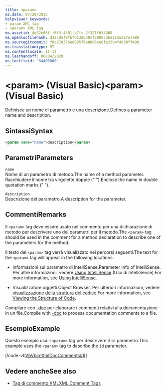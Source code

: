 ```yaml
---
title: <param>
ms.date: 07/20/2015
helpviewer_keywords:
- param XML tag
- <param> XML tag
ms.assetid: 4e32e86f-f6f3-4301-b7fc-2f321fb54368
ms.openlocfilehash: d325d5f9fbfd132630cf280653be214a267a7a80
ms.sourcegitcommit: f8c270376ed905f6a8896ce0fe25b4f4b38ff498
ms.translationtype: MT
ms.contentlocale: it-IT
ms.lasthandoff: 06/04/2020
ms.locfileid: "84400060"
---
```

# <a name="param-visual-basic"></a><span data-ttu-id="5d735-101">\<param> (Visual Basic)</span><span class="sxs-lookup"><span data-stu-id="5d735-101">\<param> (Visual Basic)</span></span>
<span data-ttu-id="5d735-102">Definisce un nome di parametro e una descrizione.</span><span class="sxs-lookup"><span data-stu-id="5d735-102">Defines a parameter name and description.</span></span>  
  
## <a name="syntax"></a><span data-ttu-id="5d735-103">Sintassi</span><span class="sxs-lookup"><span data-stu-id="5d735-103">Syntax</span></span>  
  
```xml  
<param name="name">description</param>  
```  
  
## <a name="parameters"></a><span data-ttu-id="5d735-104">Parametri</span><span class="sxs-lookup"><span data-stu-id="5d735-104">Parameters</span></span>  
 `name`  
 <span data-ttu-id="5d735-105">Nome di un parametro di metodo.</span><span class="sxs-lookup"><span data-stu-id="5d735-105">The name of a method parameter.</span></span> <span data-ttu-id="5d735-106">Racchiudere il nome tra virgolette doppie (" ").</span><span class="sxs-lookup"><span data-stu-id="5d735-106">Enclose the name in double quotation marks (" ").</span></span>  
  
 `description`  
 <span data-ttu-id="5d735-107">Descrizione del parametro.</span><span class="sxs-lookup"><span data-stu-id="5d735-107">A description for the parameter.</span></span>  
  
## <a name="remarks"></a><span data-ttu-id="5d735-108">Commenti</span><span class="sxs-lookup"><span data-stu-id="5d735-108">Remarks</span></span>  
 <span data-ttu-id="5d735-109">Il `<param>` tag deve essere usato nel commento per una dichiarazione di metodo per descrivere uno dei parametri per il metodo.</span><span class="sxs-lookup"><span data-stu-id="5d735-109">The `<param>` tag should be used in the comment for a method declaration to describe one of the parameters for the method.</span></span>  
  
 <span data-ttu-id="5d735-110">Il testo del `<param>` tag verrà visualizzato nei percorsi seguenti:</span><span class="sxs-lookup"><span data-stu-id="5d735-110">The text for the `<param>` tag will appear in the following locations:</span></span>  
  
- <span data-ttu-id="5d735-111">Informazioni sul parametro di IntelliSense.</span><span class="sxs-lookup"><span data-stu-id="5d735-111">Parameter Info of IntelliSense.</span></span> <span data-ttu-id="5d735-112">Per altre informazioni, vedere [Using IntelliSense](/visualstudio/ide/using-intellisense) (Uso di IntelliSense).</span><span class="sxs-lookup"><span data-stu-id="5d735-112">For more information, see [Using IntelliSense](/visualstudio/ide/using-intellisense).</span></span>  
  
- <span data-ttu-id="5d735-113">Visualizzatore oggetti.</span><span class="sxs-lookup"><span data-stu-id="5d735-113">Object Browser.</span></span> <span data-ttu-id="5d735-114">Per ulteriori informazioni, vedere [visualizzazione della struttura del codice](/visualstudio/ide/viewing-the-structure-of-code).</span><span class="sxs-lookup"><span data-stu-id="5d735-114">For more information, see [Viewing the Structure of Code](/visualstudio/ide/viewing-the-structure-of-code).</span></span>  
  
 <span data-ttu-id="5d735-115">Compilare con [-doc](../../reference/command-line-compiler/doc.md) per elaborare i commenti relativi alla documentazione in un file.</span><span class="sxs-lookup"><span data-stu-id="5d735-115">Compile with [-doc](../../reference/command-line-compiler/doc.md) to process documentation comments to a file.</span></span>  
  
## <a name="example"></a><span data-ttu-id="5d735-116">Esempio</span><span class="sxs-lookup"><span data-stu-id="5d735-116">Example</span></span>  
 <span data-ttu-id="5d735-117">Questo esempio usa il `<param>` tag per descrivere il `id` parametro.</span><span class="sxs-lookup"><span data-stu-id="5d735-117">This example uses the `<param>` tag to describe the `id` parameter.</span></span>  
  
 [!code-vb[VbVbcnXmlDocComments#6](~/samples/snippets/visualbasic/VS_Snippets_VBCSharp/VbVbcnXmlDocComments/VB/Class1.vb#6)]  
  
## <a name="see-also"></a><span data-ttu-id="5d735-118">Vedere anche</span><span class="sxs-lookup"><span data-stu-id="5d735-118">See also</span></span>

- [<span data-ttu-id="5d735-119">Tag di commento XML</span><span class="sxs-lookup"><span data-stu-id="5d735-119">XML Comment Tags</span></span>](index.md)
